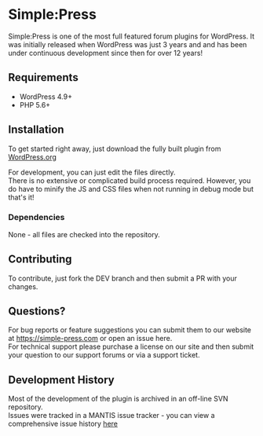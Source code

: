 # Simple:Press
Simple:Press is one of the most full featured forum plugins for WordPress. It was initially released when WordPress was just 3 years and and has been under continuous development since then for over 12 years!

## Requirements

- WordPress 4.9+
- PHP 5.6+

## Installation

To get started right away, just download the fully built plugin from [WordPress.org](https://wordpress.org/plugins/simplepress)

For development, you can just edit the files directly.  
There is no extensive or complicated build process required.  However, you do have to minify the JS and CSS files when not running in debug mode but that's it!

### Dependencies

None - all files are checked into the repository.

## Contributing

To contribute, just fork the DEV branch and then submit a PR with your changes.

## Questions?

For bug reports or feature suggestions you can submit them to our website at https://simple-press.com or open an issue here.  
For technical support please purchase a license on our site and then submit your question to our support forums or via a support ticket.

## Development History
Most of the development of the plugin is archived in an off-line SVN repository.  
Issues were tracked in a MANTIS issue tracker - you can view a comprehensive issue history [here](https://simplepress.mantishub.io)
